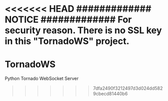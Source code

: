 <<<<<<< HEAD
#############
NOTICE
#############
For security reason. There is no SSL key in this "TornadoWS" project.
=======
# TornadoWS
Python Tornado WebSocket Server
>>>>>>> 7dfa2490f3212497d3d024dd5829cbecd81440b6
